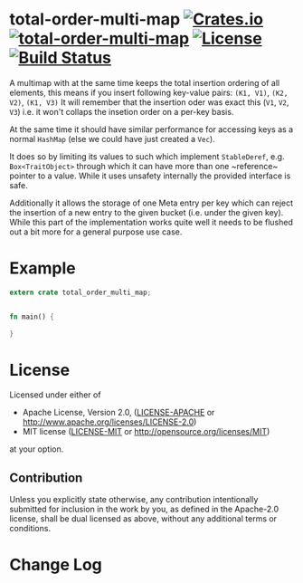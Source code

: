 total-order-multi-map [![Crates.io](https://img.shields.io/crates/v/total-order-multi-map.svg)](https://crates.io/crates/total-order-multi-map) [![total-order-multi-map](https://docs.rs/total-order-multi-map/badge.svg)](https://docs.rs/total-order-multi-map) [![License](https://img.shields.io/badge/License-MIT%2FApache%202.0-blue.svg)](https://opensource.org/licenses/Apache-2.0) [![Build Status](https://travis-ci.org/1aim/total-order-multi-map.svg?branch=master)](https://travis-ci.org/1aim/total-order-multi-map)
=============

A multimap with at the same time keeps the total insertion ordering of all elements,
this means if you insert following key-value pairs: `(K1, V1)`, `(K2, V2)`, `(K1, V3)`
It will remember that the insertion oder was exact this (`V1`, `V2`, `V3`) i.e.
it won't collaps the insetion order on a per-key basis.

At the same time it should have similar performance for accessing keys as a normal
`HashMap` (else we could have just created a `Vec`).

It does so by limiting its values to such which implement `StableDeref`, e.g.
`Box<TraitObject>` through which it can have more than one ~reference~ pointer to
a value. While it uses unsafety internally the provided interface is safe.

Additionally it allows the storage of one Meta entry per key which can reject
the insertion of a new entry to the given bucket (i.e. under the given key).
While this part of the implementation works quite well it needs to be flushed
out a bit more for a general purpose use case.   

Example
=======

```rust
extern crate total_order_multi_map;


fn main() {
  
}


```

License
=======
Licensed under either of

 * Apache License, Version 2.0, ([LICENSE-APACHE](LICENSE-APACHE) or http://www.apache.org/licenses/LICENSE-2.0)
 * MIT license ([LICENSE-MIT](LICENSE-MIT) or http://opensource.org/licenses/MIT)

at your option.

Contribution
------------
Unless you explicitly state otherwise, any contribution intentionally submitted
for inclusion in the work by you, as defined in the Apache-2.0 license, shall
be dual licensed as above, without any additional terms or conditions.


Change Log
==========

